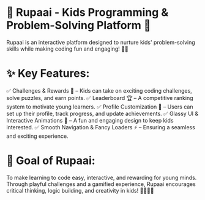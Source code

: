 # 🌟 Rupaai - Kids Programming & Problem-Solving Platform 🚀

Rupaai is an interactive platform designed to nurture kids' problem-solving skills while making coding fun and engaging! 🧩💡

# ✨ Key Features:

✅ Challenges & Rewards 🎯 – Kids can take on exciting coding challenges, solve puzzles, and earn points.
✅ Leaderboard 🏆 – A competitive ranking system to motivate young learners.
✅ Profile Customization 👤 – Users can set up their profile, track progress, and update achievements.
✅ Glassy UI & Interactive Animations 🎨 – A fun and engaging design to keep kids interested.
✅ Smooth Navigation & Fancy Loaders ⚡ – Ensuring a seamless and exciting experience.

# 🎯 Goal of Rupaai:

To make learning to code easy, interactive, and rewarding for young minds. Through playful challenges and a gamified experience, Rupaai encourages critical thinking, logic building, and creativity in kids! 👩‍💻👨‍💻

<!-- import Problems from "./pages/Problems";
import Leaderboard from "./pages/Leaderboard";
import Profile from "./pages/Profile";
import SignIn from "./pages/SignIn";
import SignUp from "./pages/SignUp";
import Navbar from "./components/Navbar"; -->

<!--  <Route path="/problems" element={<Problems />} />
        <Route path="/leaderboard" element={<Leaderboard />} />
        <Route path="/profile" element={<Profile />} />
        <Route path="/signin" element={<SignIn />} />
        <Route path="/signup" element={<SignUp />} /> -->
